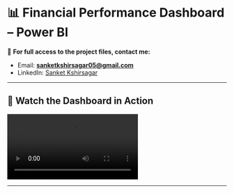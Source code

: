 # 📊 Financial Performance Dashboard – Power BI

📧 **For full access to the project files, contact me:**  
- Email: **sanketkshirsagar05@gmail.com**  
- LinkedIn: [Sanket Kshirsagar](https://www.linkedin.com/in/sanket-kshirsagar-0a416820b/)

---

## 🎥 Watch the Dashboard in Action  

![Finance Dashboard](https://github.com/Sanketkshirsagar05/Financial-Performance-Powerbi-Dashboard/blob/main/Video/Finance%20Dashboard.mp4)

---
